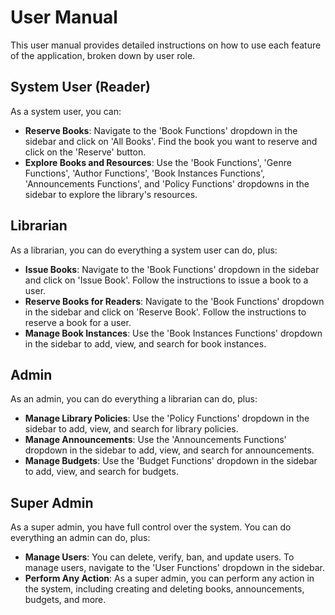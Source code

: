 # User Manual

This user manual provides detailed instructions on how to use each feature of the application, broken down by user role.

## System User (Reader)

As a system user, you can:

- **Reserve Books**: Navigate to the 'Book Functions' dropdown in the sidebar and click on 'All Books'. Find the book you want to reserve and click on the 'Reserve' button.
- **Explore Books and Resources**: Use the 'Book Functions', 'Genre Functions', 'Author Functions', 'Book Instances Functions', 'Announcements Functions', and 'Policy Functions' dropdowns in the sidebar to explore the library's resources.

## Librarian

As a librarian, you can do everything a system user can do, plus:

- **Issue Books**: Navigate to the 'Book Functions' dropdown in the sidebar and click on 'Issue Book'. Follow the instructions to issue a book to a user.
- **Reserve Books for Readers**: Navigate to the 'Book Functions' dropdown in the sidebar and click on 'Reserve Book'. Follow the instructions to reserve a book for a user.
- **Manage Book Instances**: Use the 'Book Instances Functions' dropdown in the sidebar to add, view, and search for book instances.

## Admin

As an admin, you can do everything a librarian can do, plus:

- **Manage Library Policies**: Use the 'Policy Functions' dropdown in the sidebar to add, view, and search for library policies.
- **Manage Announcements**: Use the 'Announcements Functions' dropdown in the sidebar to add, view, and search for announcements.
- **Manage Budgets**: Use the 'Budget Functions' dropdown in the sidebar to add, view, and search for budgets.

## Super Admin

As a super admin, you have full control over the system. You can do everything an admin can do, plus:

- **Manage Users**: You can delete, verify, ban, and update users. To manage users, navigate to the 'User Functions' dropdown in the sidebar.
- **Perform Any Action**: As a super admin, you can perform any action in the system, including creating and deleting books, announcements, budgets, and more.